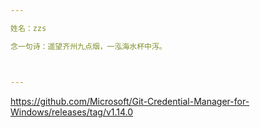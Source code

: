 ```yaml
---

姓名：zzs

念一句诗：遥望齐州九点烟，一泓海水杯中泻。



---
```


https://github.com/Microsoft/Git-Credential-Manager-for-Windows/releases/tag/v1.14.0